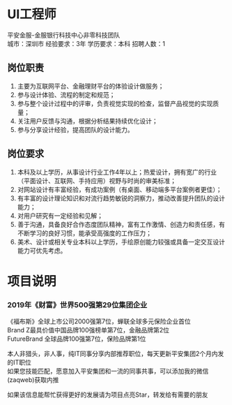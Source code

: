 # UI工程师
平安金服-金服银行科技中心非零科技团队  
城市：深圳市 经验要求：3年 学历要求：本科  招聘人数：1

## 岗位职责
1.	主要为互联网平台、金融理财平台的体验设计做服务；   
2.	参与设计体验、流程的制定和规范；    
3.	参与整个设计过程中的评审，负责视觉实现的检查，监督产品视觉的实现质量；    
4.	关注用户反馈与沟通，根据分析结果持续优化设计；    
5.	参与分享设计经验，提高团队的设计能力。

## 岗位要求
1.	本科及以上学历，从事设计行业工作4年以上；热爱设计，拥有宽广的行业（平面设计、互联网、手持应用）视野与时尚的审美标准；   
2.	对网站设计有丰富经验，有成功案例（有桌面、移动端多平台案例者更佳）；   
3.	有丰富的设计理论知识和对流行趋势敏锐的洞察力，推动改善提升团队的设计能力；   
4.	对用户研究有一定经验和见解；   
5.	善于沟通，具备良好合作态度团队精神，富有工作激情、创造力和责任感，有不断学习的良好习惯，能承受高强度的工作压力；   
6.	美术、设计或相关专业本科以上学历，手绘原创能力较强或具备一定交互设计能力可优先考虑。

# 项目说明

### 2019年《财富》世界500强第29位集团企业
《福布斯》全球上市公司2000强第7位，蝉联全球多元保险企业首位  
Brand Z最具价值中国品牌100强榜单第7位，金融品牌第2位  
FutureBrand 全球品牌100强第7位，保险品牌第1位

本人非猎头，非人事，纯IT同事分享内部推荐职位，每天更新平安集团2个月内发的IT职位  
如果您技能匹配，愿意加入平安集团和一流的同事共事，可以添加我的微信(zaqweb)获取内推 

如果该信息能帮忙获得更好的发展请为项目点亮Star，转发给有需要的朋友




